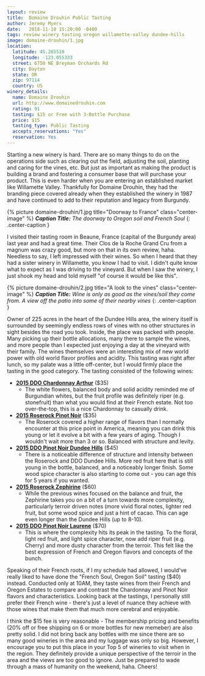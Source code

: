 ```yaml
---
layout: review
title:  Domaine Drouhin Public Tasting
author: Jeremy Myers
date:   2018-11-10 15:20:00 -0400
tags: review winery tasting oregon willamette-valley dundee-hills
image: domaine-drouhin/1.jpg
location:
  latitude: 45.265510
  longitude: -123.055333
  street: 6750 NE Breyman Orchards Rd
  city: Dayton
  state: OR
  zip: 97114
  country: US
winery_details:
  name: Domaine Drouhin
  url: http://www.domainedrouhin.com
  rating: 91
  tasting: $15 or Free with 3-Bottle Purchase
  price: $15
  tasting_type: Public Tasting
  accepts_reservations: "Yes"
  reservation: Yes
---
```

Starting a new winery is hard.  There are so many things to do on the operations side such as clearing out the field, adjusting the soil, planting and caring for the vines, etc.  But just as important as making the product is building a brand and fostering a consumer base that will purchase your product.  This is even harder when you are entering an established market like Willamette Valley.  Thankfully for Domaine Drouhin, they had the branding piece covered already when they established the winery in 1987 and have continued to add to their reputation and legacy from Burgundy.  

{% picture domaine-drouhin/1.jpg title="Doorway to France" class="center-image" %}
***Caption Title:*** *The doorway to Oregon soil and French Soul*
{: .center-caption }

I visited their tasting room in Beaune, France (capital of the Burgundy area) last year and had a great time.  Their Clos de la Roche Grand Cru from a magnum was crazy good, but more on that in its own review, haha.  Needless to say, I left impressed with their wines.  So when I heard that they had a sister winery in Willamette, you know I had to visit.  I didn't quite know what to expect as I was driving to the vineyard.  But when I saw the winery, I just shook my head and told myself "of course it would be like this".  

{% picture domaine-drouhin/2.jpg title="A look to the vines" class="center-image" %}
***Caption Title:*** *Wine is only as good as the vines/soil they come from.  A view off the patio into some of their nearby vines*
{: .center-caption }

Owner of 225 acres in the heart of the Dundee Hills area, the winery itself is surrounded by seemingly endless rows of vines with no other structures in sight besides the road you took.  Inside, the place was packed with people.  Many picking up their bottle allocations, many there to sample the wines, and more people than I expected just enjoying a day at the vineyard with their family.  The wines themselves were an interesting mix of new world power with old world flavor profiles and acidity.  This tasting was right after lunch, so my palate was a little off-center, but I would firmly place the tasting in the good category.  The tasting consisted of the following wines:

* [**2015 DDO Chardonnay Arthur**](http://store.domainedrouhin.com/2016_Arthur_Chardonnay) ($35)
  * The white flowers, balanced body and solid acidity reminded me of Burgundian whites, but the fruit profile was definitely riper (e.g. stonefruit) than what you would find at their French estate.  Not too over-the-top, this is a nice Chardonnay to casually drink.
* [**2015 Roserock Pinot Noir**](http://store.domainedrouhin.com/2015_Roserock_Pinot_Noir) ($35)
  * The Roserock covered a higher range of flavors than I normally encounter at this price point in America, meaning you can drink this young or let it evolve a bit with a few years of aging.  Though I wouldn't wait more than 3 or so.  Balanced with structure and levity.
* [**2015 DDO Pinot Noir Dundee Hills**](http://store.domainedrouhin.com/2015_Pinot_Noir_Dundee_HIlls) ($45)
  * There is a noticeable difference of structure and intensity between the Roserock and DDO Dundee Hills.  More red fruit here that is still young in the bottle, balanced, and a noticeably longer finish.  Some wood spice character is also starting to come out - you can age this for 5 years if you wanted.
* [**2015 Roserock Zephirine**](http://store.domainedrouhin.com/2015_Roserock_Zephirine) ($60)
  * While the previous wines focused on the balance and fruit, the Zephirine takes you on a bit of a turn towards more complexity, particularly terroir driven notes (more vivid floral notes, lighter red fruit, but some wood spice and just a hint of cacao.  This can age even longer than the Dundee Hills (up to 8-10).
* [**2015 DDO Pinot Noir Laurene**](http://store.domainedrouhin.com/2015_Laurene) ($70)
  * This is where the complexity hits its peak in the tasting.  To the floral, light red fruit, and light spice character, now add riper fruit (e.g. Cherry) and more dusty character from the terroir.  This felt like the best expression of French and Oregon flavors and concepts of the bunch.

Speaking of their French roots, if I my schedule had allowed, I would've really liked to have done the "French Soul, Oregon Soil" tasting ($40) instead.  Conducted only at 10AM, they taste wines from their French and Oregon Estates to compare and contrast the Chardonnay and Pinot Noir flavors and characteristics.  Looking back at the tastings, I personally still prefer their French wine - there's just a level of nuance they achieve with those wines that make them that much more cerebral and enjoyable.  

I think the $15 fee is very reasonable - The membership pricing and benefits (20% off or free shipping on 6 or more bottles for new memeber) are also pretty solid.  I did not bring back any bottles with me since there are so many good wineries in the area and my luggage was only so big.  However, I encourage you to put this place in your Top 5 of wineries to visit when in the region.  They definitely provide a unique perspective of the terroir in the area and the views are too good to ignore.  Just be prepared to wade through a mass of humanity on the weekend, haha.  Cheers!
